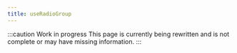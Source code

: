 ```yaml
---
title: useRadioGroup
---
```


:::caution Work in progress
This page is currently being rewritten and is not complete or may have missing information.
:::